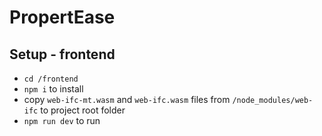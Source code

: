 # PropertEase

## Setup - frontend
- `cd /frontend`
- `npm i` to install
- copy `web-ifc-mt.wasm` and `web-ifc.wasm` files from `/node_modules/web-ifc` to project root folder 
- `npm run dev` to run